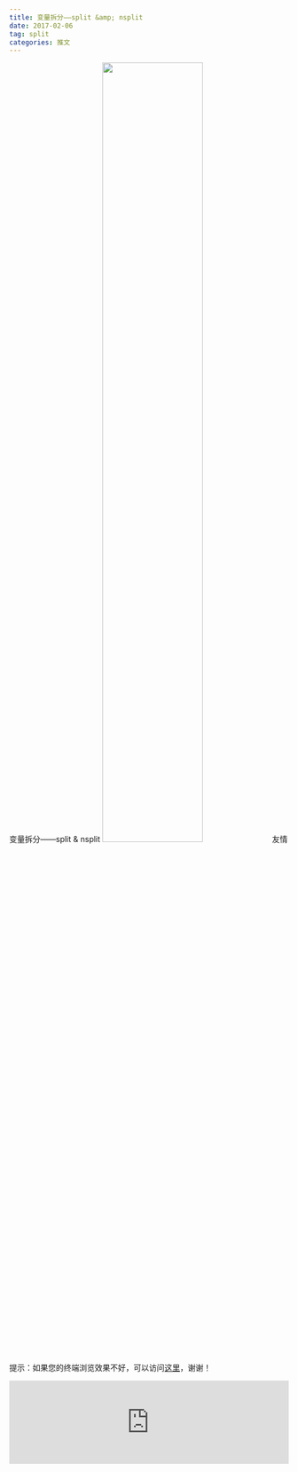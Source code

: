 ```yaml
---
title: 变量拆分——split &amp; nsplit
date: 2017-02-06
tag: split
categories: 推文
---
```

变量拆分——split &amp; nsplit
<img src="http://mmbiz.qpic.cn/mmbiz_png/ACviaWTBFxhbnKHsoKxzibp4TmlS9AyESicyKMS1Y45YHe7zYiaXnib3KjZqxXsiaAQfkgDyC8ibENgh3xCT6Hk2mtl9Q/0?wx_fmt.png" style="width: 60%; height: auto;"/><!--more-->
友情提示：如果您的终端浏览效果不好，可以访问[这里](https://stata-club.github.io/stata_article/2017-02-06.html)，谢谢！
<iframe src="https://stata-club.github.io/stata_article/2017-02-06.html" id="iframepage" frameborder="0" scrolling="no" marginheight="0" marginwidth="0" width="100%" onLoad="iFrameHeight()"></iframe>
<script type="text/javascript" language="javascript">
function iFrameHeight() {
var ifm= document.getElementById("iframepage");
var subWeb = document.frames ? document.frames["iframepage"].document : ifm.contentDocument;   
if(ifm != null && subWeb != null) {
 ifm.height = subWeb.body.scrollHeight;
} 
} 
</script> 